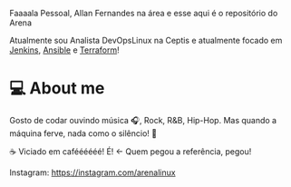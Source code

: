 Faaaala Pessoal, Allan Fernandes na área e esse aqui é o repositório do Arena

Atualmente sou Analista DevOpsLinux na Ceptis e atualmente focado em [Jenkins](https://www.jenkins.io/), [Ansible](https://www.ansible.com/) e [Terraform](https://www.terraform.io/)!

# 💻 About me

Gosto de codar ouvindo música 🎧, Rock, R&B, Hip-Hop. Mas quando a máquina ferve, nada como o silêncio! 🤫

☕ Viciado em caféééééé! É! <- Quem pegou a referência, pegou!

Instagram: https://instagram.com/arenalinux







<!--
**gitarena/gitarena** is a ✨ _special_ ✨ repository because its `README.md` (this file) appears on your GitHub profile.

Here are some ideas to get you started:

- 🔭 I’m currently working on ...
- 🌱 I’m currently learning ...
- 👯 I’m looking to collaborate on ...
- 🤔 I’m looking for help with ...
- 💬 Ask me about ...
- 📫 How to reach me: ...
- 😄 Pronouns: ...
- ⚡ Fun fact: ...
-->
